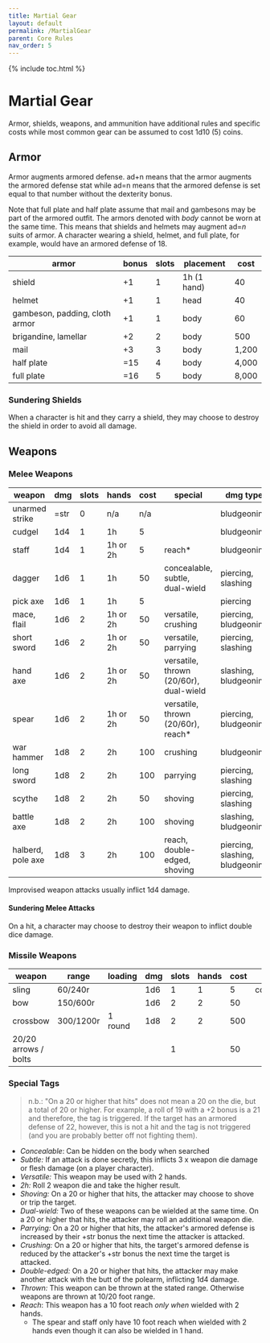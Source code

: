 ```yaml
---
title: Martial Gear
layout: default
permalink: /MartialGear
parent: Core Rules
nav_order: 5
---
```


{% include toc.html %}

# Martial Gear
Armor, shields, weapons, and ammunition have additional rules and specific costs while most common gear can be assumed to cost 1d10 (5) coins.

## Armor
Armor augments armored defense. ad+n means that the armor augments the armored defense stat while ad=n means that the armored defense is set equal to that number without the dexterity bonus. 

Note that full plate and half plate assume that mail and gambesons may be part of the armored outfit. The armors denoted with *body* cannot be worn at the same time. This means that shields and helmets may augment ad=*n* suits of armor. A character wearing a shield, helmet, and full plate, for example, would have an armored defense of 18.

| armor                          | bonus | slots | placement   | cost  |
| ------------------------------ | ----- | ----- | ----------- | ----- |
| shield                         | +1    | 1     | 1h (1 hand) | 40    |
| helmet                         | +1    | 1     | head        | 40    |
| gambeson, padding, cloth armor | +1    | 1     | body        | 60    |
| brigandine, lamellar           | +2    | 2     | body        | 500   |
| mail                           | +3    | 3     | body        | 1,200 |
| half plate                     | =15   | 4     | body        | 4,000 |
| full plate                     | =16   | 5     | body        | 8,000      |

### Sundering Shields
When a character is hit and they carry a shield, they may choose to destroy the shield in order to avoid all damage.

## Weapons

### Melee Weapons

| weapon            | dmg  | slots | hands    | cost | special                                | dmg type                        |
| ----------------- | ---- | ----- | -------- | ---- | -------------------------------------- | ------------------------------- |
| unarmed strike    | =str | 0     | n/a      | n/a  |                                        | bludgeoning                     |
| cudgel            | 1d4  | 1     | 1h       | 5    |                                        | bludgeoning                     |
| staff             | 1d4  | 1     | 1h or 2h | 5    | reach\*                                | bludgeoning                     |
| dagger            | 1d6  | 1     | 1h       | 50   | concealable, subtle, dual-wield        | piercing, slashing              |
| pick axe          | 1d6  | 1     | 1h       | 5    |                                        | piercing                        |
| mace, flail       | 1d6  | 2     | 1h or 2h | 50   | versatile, crushing                    | piercing, bludgeoning           |
| short sword       | 1d6  | 2     | 1h or 2h | 50   | versatile, parrying                    | piercing, slashing              |
| hand axe          | 1d6  | 2     | 1h or 2h | 50   | versatile, thrown (20/60r), dual-wield | slashing, bludgeoning           |
| spear             | 1d6  | 2     | 1h or 2h | 50   | versatile, thrown (20/60r), reach*     | piercing, bludgeoning           |
| war hammer        | 1d8  | 2     | 2h       | 100  | crushing                               | bludgeoning                     |
| long sword        | 1d8  | 2     | 2h       | 100  | parrying                               | piercing, slashing              |
| scythe            | 1d8  | 2     | 2h       | 50   | shoving                                | piercing, slashing              |
| battle axe        | 1d8  | 2     | 2h       | 100  | shoving                                | slashing, bludgeoning           |
| halberd, pole axe | 1d8  | 3     | 2h       | 100  | reach, double-edged, shoving           | piercing, slashing, bludgeoning |

Improvised weapon attacks usually inflict 1d4 damage.

#### Sundering Melee Attacks
On a hit, a character may choose to destroy their weapon to inflict double dice damage.

### Missile Weapons

| weapon               | range     | loading | dmg | slots | hands | cost | special     |
| -------------------- | --------- | ------- | --- | ----- | ----- | ---- | ----------- |
| sling                | 60/240r   |         | 1d6 | 1     | 1     | 5    | concealable |
| bow                  | 150/600r  |         | 1d6 | 2     | 2     | 50   |             |
| crossbow             | 300/1200r | 1 round | 1d8 | 2     | 2     | 500  |             |
| 20/20 arrows / bolts |           |         |     | 1     |       | 50   |             |

### Special Tags

> n.b.: "On a 20 or higher that hits" does not mean a 20 on the die, but a total of 20 or higher. For example, a roll of 19 with a +2 bonus is a 21 and therefore, the tag is triggered. If the target has an armored defense of 22, however, this is not a hit and the tag is not triggered (and you are probably better off not fighting them).

- *Concealable*: Can be hidden on the body when searched
- *Subtle:* If an attack is done secretly, this inflicts 3 x weapon die damage or flesh damage (on a player character).
- *Versatile:* This weapon may be used with 2 hands.
- *2h:* Roll 2 weapon die and take the higher result. 
- *Shoving:* On a 20 or higher that hits, the attacker may choose to shove or trip the target.
- *Dual-wield:* Two of these weapons can be wielded at the same time. On a 20 or higher that hits, the attacker may roll an additional weapon die. 
- *Parrying:* On a 20 or higher that hits, the attacker's armored defense is increased by their +str bonus the next time the attacker is attacked. 
- *Crushing:* On a 20 or higher that hits, the target's armored defense is reduced by the attacker's +str bonus the next time the target is attacked.
- *Double-edged:* On a 20 or higher that hits, the attacker may make another attack with the butt of the polearm, inflicting 1d4 damage.
- *Thrown:* This weapon can be thrown at the stated range. Otherwise weapons are thrown at 10/20 foot range.
- *Reach*: This weapon has a 10 foot reach *only when* wielded with 2 hands. 
   - The spear and staff only have 10 foot reach when wielded with 2 hands even though it can also be wielded in 1 hand.
